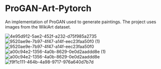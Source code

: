# ProGAN-Art-Pytorch
An implementation of ProGAN used to generate paintings.
The project uses images from the WikiArt dataset.



![4e95d912-5ae2-452f-a232-d75f985a2735](https://user-images.githubusercontent.com/6470685/178933105-90982e45-5480-410e-b98e-160b67368a65.png)
![9520ae9e-7b97-4f47-a14f-eec23faa50f0 (1)](https://user-images.githubusercontent.com/6470685/178933175-4d995c56-9545-48f4-aa8d-e21d9a91482a.png)
![9520ae9e-7b97-4f47-a14f-eec23faa50f0](https://user-images.githubusercontent.com/6470685/178933194-9fe5df84-7267-4d94-87c9-3041f98d6046.png)
![a00c94e2-1356-4a0b-8629-0e0d2aaddd8e (1)](https://user-images.githubusercontent.com/6470685/178933208-07988513-ab08-422a-a014-afa3a37ebc0a.png)
![a00c94e2-1356-4a0b-8629-0e0d2aaddd8e](https://user-images.githubusercontent.com/6470685/178933220-b7f378b2-3d63-447a-bfdc-5db2aeabfda2.png)
![f9f1c111-464b-4a98-9717-976a640d7b7d](https://user-images.githubusercontent.com/6470685/178933226-be6be877-526e-413d-9473-f8e0fb2fbc7c.png)
